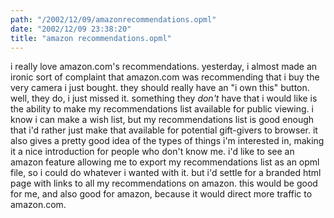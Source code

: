 ```yaml
---
path: "/2002/12/09/amazonrecommendations.opml" 
date: "2002/12/09 23:38:20" 
title: "amazon recommendations.opml" 
---
```

i really love amazon.com's recommendations. yesterday, i almost made an ironic sort of complaint that amazon.com was recommending that i buy the very camera i just bought. they should really have an "i own this" button. well, they do, i just missed it. something they *don't* have that i would like is the ability to make my recommendations list available for public viewing. i know i can make a wish list, but my recommendations list is good enough that i'd rather just make that available for potential gift-givers to browser. it also gives a pretty good idea of the types of things i'm interested in, making it a nice introduction for people who don't know me. i'd like to see an amazon feature allowing me to export my recommendations list as an opml file, so i could do whatever i wanted with it. but i'd settle for a branded html page with links to all my recommendations on amazon. this would be good for me, and also good for amazon, because it would direct more traffic to amazon.com.